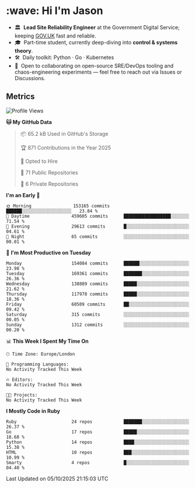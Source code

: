 <h1 align="left" id="jason-title">:wave: Hi I'm Jason</h1>

- 🏛️ &nbsp;**Lead Site Reliability Engineer** at the Government Digital Service; keeping [GOV.UK](https://www.gov.uk/) fast and reliable.
- 🎓 &nbsp;Part-time student, currently deep-diving into **control & systems theory**.  
- 🛠️ &nbsp;Daily toolkit: Python · Go · Kubernetes  
- 🤝 &nbsp;Open to collaborating on open-source SRE/DevOps tooling and chaos-engineering experiments — feel free to reach out via Issues or Discussions.


<h2>Metrics</h2>

<!--START_SECTION:waka-->
![Profile Views](http://img.shields.io/badge/Profile%20Views-1-blue)

**🐱 My GitHub Data** 

> 📦 65.2 kB Used in GitHub's Storage 
 > 
> 🏆 871 Contributions in the Year 2025
 > 
> 💼 Opted to Hire
 > 
> 📜 71 Public Repositories 
 > 
> 🔑 6 Private Repositories 
 > 
**I'm an Early 🐤** 

```text
🌞 Morning                153165 commits      ██████░░░░░░░░░░░░░░░░░░░   23.84 % 
🌆 Daytime                459605 commits      ██████████████████░░░░░░░   71.54 % 
🌃 Evening                29613 commits       █░░░░░░░░░░░░░░░░░░░░░░░░   04.61 % 
🌙 Night                  65 commits          ░░░░░░░░░░░░░░░░░░░░░░░░░   00.01 % 
```
📅 **I'm Most Productive on Tuesday** 

```text
Monday                   154084 commits      ██████░░░░░░░░░░░░░░░░░░░   23.98 % 
Tuesday                  169361 commits      ███████░░░░░░░░░░░░░░░░░░   26.36 % 
Wednesday                138889 commits      █████░░░░░░░░░░░░░░░░░░░░   21.62 % 
Thursday                 117978 commits      █████░░░░░░░░░░░░░░░░░░░░   18.36 % 
Friday                   60509 commits       ██░░░░░░░░░░░░░░░░░░░░░░░   09.42 % 
Saturday                 315 commits         ░░░░░░░░░░░░░░░░░░░░░░░░░   00.05 % 
Sunday                   1312 commits        ░░░░░░░░░░░░░░░░░░░░░░░░░   00.20 % 
```


📊 **This Week I Spent My Time On** 

```text
🕑︎ Time Zone: Europe/London

💬 Programming Languages: 
No Activity Tracked This Week

🔥 Editors: 
No Activity Tracked This Week

🐱‍💻 Projects: 
No Activity Tracked This Week
```

**I Mostly Code in Ruby** 

```text
Ruby                     24 repos            ███████░░░░░░░░░░░░░░░░░░   26.37 % 
Go                       17 repos            █████░░░░░░░░░░░░░░░░░░░░   18.68 % 
Python                   14 repos            ████░░░░░░░░░░░░░░░░░░░░░   15.38 % 
HTML                     10 repos            ███░░░░░░░░░░░░░░░░░░░░░░   10.99 % 
Smarty                   4 repos             █░░░░░░░░░░░░░░░░░░░░░░░░   04.40 % 
```




 Last Updated on 05/10/2025 21:15:03 UTC
<!--END_SECTION:waka-->

<!-- links -->

[issues page]: https://github.com/jasonBirchall/jasonBirchall/issues "jasonBirchall/issues"
